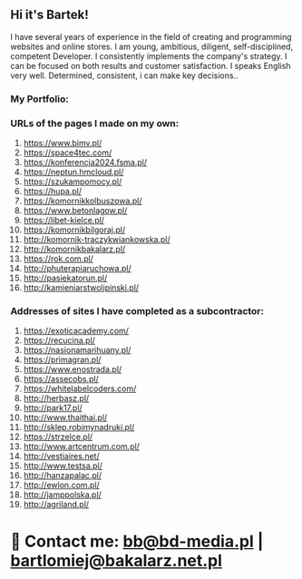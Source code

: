 ## Hi it's Bartek!

I have several years of experience in the field of creating and programming websites and online stores. I am  young, ambitious, diligent, self-disciplined, competent Developer. I consistently implements the company's strategy. I can be focused on both results and customer satisfaction. I speaks English very well. Determined, consistent, i can make key decisions..

### My Portfolio: 

### URLs of the pages I made on my own:
 
1. https://www.bimv.pl/
2. https://space4tec.com/
3. https://konferencja2024.fsma.pl/
4. https://neptun.hmcloud.pl/
5. https://szukampomocy.pl/
6. https://hupa.pl/
7.	https://komornikkolbuszowa.pl/ 
8.	https://www.betonlagow.pl/ 
9.	https://libet-kielce.pl/ 
10.	https://komornikbilgoraj.pl/ 
11.	http://komornik-traczykwiankowska.pl/ 
12.	http://komornikbakalarz.pl/ 
13.	https://rok.com.pl/
14.	http://phuterapiaruchowa.pl/
15.	http://pasiekatorun.pl/ 
16.	http://kamieniarstwolipinski.pl/ 


### Addresses of sites I have completed as a subcontractor:
1. https://exoticacademy.com/
2.	https://recucina.pl/
3.	https://nasionamarihuany.pl/
4.	https://primagran.pl/
5.	https://www.enostrada.pl/
6.	https://assecobs.pl/ 
7.	https://whitelabelcoders.com/ 
8.	http://herbasz.pl/ 
9.	http://park17.pl/ 
10.	http://www.thaithai.pl/ 
11.	http://sklep.robimynadruki.pl/ 
12.	https://strzelce.pl/ 
13.	http://www.artcentrum.com.pl/ 
14.	http://vestiaires.net/ 
15.	http://www.testsa.pl/ 
16.	http://hanzapalac.pl/ 
17.	http://ewlon.com.pl/ 
18.	http://jamppolska.pl/ 
19.	http://agriland.pl/ 


# 💬 Contact me: bb@bd-media.pl | bartlomiej@bakalarz.net.pl
<!--
**bartec91/bartec91** is a ✨ _special_ ✨ repository because its `README.md` (this file) appears on your GitHub profile.

Here are some ideas to get you started:

- 🔭 I’m currently working on ...
- 🌱 I’m currently learning ...
- 👯 I’m looking to collaborate on ...
- 🤔 I’m looking for help with ...
- 💬 Ask me about ...
- 📫 How to reach me: ...
- 😄 Pronouns: ...
- ⚡ Fun fact: ...
-->
